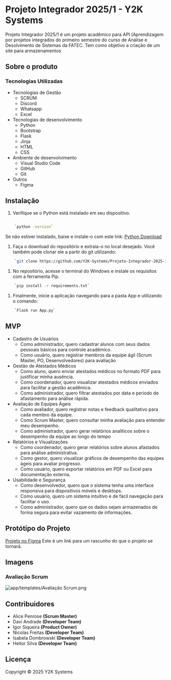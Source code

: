 # Projeto Integrador 2025/1 - Y2K Systems

Projeto Integrador 2025/1 é um projeto acadêmico para API (Aprendizagem por projetos integrados do primeiro semestre do curso de Análise e Desolvimento de Sistemas da FATEC. Tem como objetivo a criação de um site para armazenamentos 
## Sobre o produto

### Tecnologias Utilizadas

- Tecnologias de Gestão
  - SCRUM
  - Discord
  - Whatsapp
  - Excel
- Tecnologias de desenvolvimento
  - Python
  - Bootstrap
  - Flask
  - Jinja
  - HTML
  - CSS
- Ambiente de desenvolvimento
  - Visual Studio Code
  - GitHub
  - Git
- Outros
  - Figma

## Instalação

1. Verifique se o Python está instalado em seu dispositivo.
```sh

    `python -version`
```
  Se não estiver instalado, baixe e instale-o com este link: [Python Download](https://www.python.org/downloads/)

1. Faça o download do repositório e extraia-o no local desejado. Você também pode clonar ele a partir do git utilizando:
```sh
    `git clone https://github.com/Y2K-Systems/Projeto-Integrador-2025-1.git`
```
1. No repositório, acesse o terminal do Windows e instale os requisitos com a ferramenta Pip.
```sh
    `pip install -r requirements.txt`
```
1. Finalmente, inicie a aplicação navegando para a pasta App e utilizando o comando:
```sh
    `Flask run App.py`
```

## MVP
- Cadastro de Usuários
  - Como administrador, quero cadastrar alunos com seus dados pessoais básicos para controle acadêmico.
  - Como usuário, quero registrar membros da equipe ágil (Scrum Master, PO, Desenvolvedores) para avaliação
- Gestão de Atestados Médicos
  - Como aluno, quero enviar atestados médicos no formato PDF para justificar minha ausência.
  - Como coordenador, quero visualizar atestados médicos enviados para facilitar a gestão acadêmica.
  - Como administrador, quero filtrar atestados por data e período de afastamento para análise rápida.
- Avaliação de Equipes Ágeis
  - Como avaliador, quero registrar notas e feedback qualitativo para cada membro da equipe.
  - Como Scrum Master, quero consultar minha avaliação para entender meu desempenho.
  - Como administrador, quero gerar relatórios analíticos sobre o desempenho da equipe ao longo do tempo
- Relatórios e Visualizações
  - Como coordenador, quero gerar relatórios sobre alunos afastados para análise administrativa.
  - Como gestor, quero visualizar gráficos de desempenho das equipes ágeis para avaliar progresso.
  - Como usuário, quero exportar relatórios em PDF ou Excel para documentação externa.
- Usabilidade e Segurança
  - Como desenvolvedor, quero que o sistema tenha uma interface responsiva para dispositivos móveis e desktops.
  - Como usuário, quero um sistema intuitivo e de fácil navegação para facilitar o uso.
  - Como administrador, quero que os dados sejam armazenados de forma segura para evitar vazamento de informações.

## Protótipo do Projeto
[Projeto no Figma](https://www.figma.com/design/YUDa3xPIcWXvVVxx5vbkXh/API-Y2K-Systems?node-id=115-606&t=jL8HKiSpJ9TCjtJG-1) Este é um link para um rascunho do que o projeto se tornará.

## Imagens
 ### Avaliação Scrum
![app/templates/Avaliação Scrum.png](https://github.com/Y2K-Systems/Projeto-Integrador-2025-1/blob/43b43c7a21d2d5e926e983941f4ad12eb2fbfafd/app/templates/Avalia%C3%A7%C3%A3o%20Scrum.png)
    
## Contribuidores

 - Alice Penrose       **(Scrum Master)**
 - Davi Andrade        **(Developer Team)**
 - Igor Siqueira       **(Product Owner)**
 - Nicolas Freitas     **(Developer Team)**
 - Isabela Dombrowski  **(Developer Team)**
 - Heitor Silva        **(Developer Team)**

## Licença

Copyright © 2025 Y2K Systems
